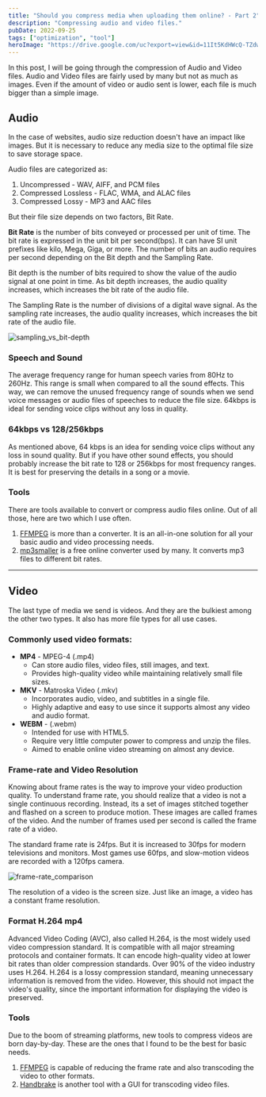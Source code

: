 ```yaml
---
title: "Should you compress media when uploading them online? - Part 2"
description: "Compressing audio and video files."
pubDate: 2022-09-25
tags: ["optimization", "tool"]
heroImage: "https://drive.google.com/uc?export=view&id=11It5KdHWcQ-TZdwvxeZLAX3Nai9rQyqV"
---
```

In this post, I will be going through the compression of Audio and Video files. 
Audio and Video files are fairly used by many but not as much as images. Even if 
the amount of video or audio sent is lower, each file is much bigger than a simple 
image.

## Audio
In the case of websites, audio size reduction doesn't have an impact like images. 
But it is necessary to reduce any media size to the optimal file size to save 
storage space. 

Audio files are categorized as:
1. Uncompressed - WAV, AIFF, and PCM files
2. Compressed Lossless - FLAC, WMA, and ALAC files
3. Compressed Lossy - MP3 and AAC files

But their file size depends on two factors, Bit Rate.

**Bit Rate** is the number of bits conveyed or processed per unit of time. The 
bit rate is expressed in the unit bit per second(bps). It can have SI unit 
prefixes like kilo, Mega, Giga, or more. The number of bits an audio requires 
per second depending on the Bit depth and the Sampling Rate.

Bit depth is the number of bits required to show the value of the audio signal 
at one point in time. As bit depth increases, the audio quality increases, which 
increases the bit rate of the audio file.

The Sampling Rate is the number of divisions of a digital wave signal. As the 
sampling rate increases, the audio quality increases, which increases the bit 
rate of the audio file.

![sampling_vs_bit-depth](https://drive.google.com/uc?export=view&id=1sRg16PzHO-AyEmXjoU6pbmC9WA7bxkIN)

### Speech and Sound
The average frequency range for human speech varies from 80Hz to 260Hz. This 
range is small when compared to all the sound effects. This way, we can remove 
the unused frequency range of sounds when we send voice messages or audio files 
of speeches to reduce the file size. 64kbps is ideal for sending voice clips 
without any loss in quality.

### 64kbps vs 128/256kbps
As mentioned above, 64 kbps is an idea for sending voice clips without any loss in 
sound quality. But if you have other sound effects, you should probably increase 
the bit rate to 128 or 256kbps for most frequency ranges. It is best for 
preserving the details in a song or a movie.

### Tools
There are tools available to convert or compress audio files online. Out of all 
those, here are two which I use often.
1. [FFMPEG](https://ffmpeg.org/) is more than a converter. It is an all-in-one 
solution for all your basic audio and video processing needs.
2. [mp3smaller](https://mp3smaller.com/) is a free online converter used 
by many. It converts mp3 files to different bit rates.

----

## Video
The last type of media we send is videos. And they are the bulkiest among the 
other two types. It also has more file types for all use cases.

### Commonly used video formats:
- **MP4** - MPEG-4 (.mp4)
    - Can store audio files, video files, still images, and text.
    - Provides high-quality video while maintaining relatively small file sizes.
- **MKV** - Matroska Video (.mkv)
    - Incorporates audio, video, and subtitles in a single file.
    - Highly adaptive and easy to use since it supports almost any video and audio 
    format.
- **WEBM** - (.webm)
    - Intended for use with HTML5. 
    - Require very little computer power to compress and unzip the files.
    - Aimed to enable online video streaming on almost any device.

### Frame-rate and Video Resolution
Knowing about frame rates is the way to improve your video production quality. 
To understand frame rate, you should realize that a video is not a single 
continuous recording. Instead, its a set of images stitched together and flashed 
on a screen to produce motion. These images are called frames of the video.
And the number of frames used per second is called the frame rate of a video.

The standard frame rate is 24fps. But it is increased to 30fps for modern 
televisions and monitors. Most games use 60fps, and slow-motion videos are 
recorded with a 120fps camera.

![frame-rate_comparison](https://drive.google.com/uc?export=view&id=1DVcMZTjEWF67GXfsQur-w4Eli2r-qn1a)

The resolution of a video is the screen size. Just like an image, a video has a 
constant frame resolution.

### Format H.264 mp4
Advanced Video Coding (AVC), also called H.264, is the most widely used video 
compression standard. It is compatible with all major streaming protocols and 
container formats. It can encode high-quality video at lower bit rates than 
older compression standards. Over 90% of the video industry uses H.264.
H.264 is a lossy compression standard, meaning unnecessary information is removed 
from the video. However, this should not impact the video's quality, since the 
important information for displaying the video is preserved.

### Tools
Due to the boom of streaming platforms, new tools to compress videos are born 
day-by-day. These are the ones that I found to be the best for basic 
needs.
1. [FFMPEG](https://ffmpeg.org/) is capable of reducing the frame rate and also 
transcoding the video to other formats.
2. [Handbrake](https://handbrake.fr/) is another tool with a GUI for transcoding
video files.

